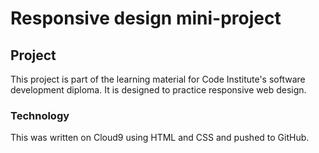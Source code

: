 # Responsive design mini-project
## Project
This project is part of the learning material for Code Institute's software
development diploma. It is designed to practice responsive web design.
### Technology
This was written on Cloud9 using HTML and CSS and pushed to GitHub.